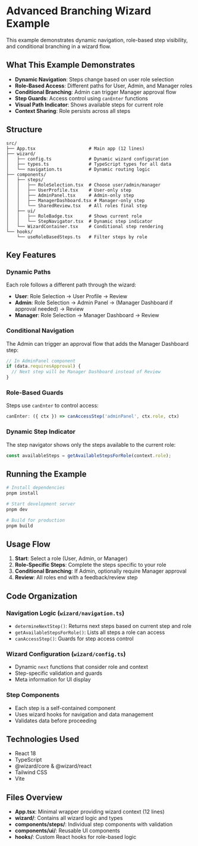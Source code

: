 # Advanced Branching Wizard Example

This example demonstrates dynamic navigation, role-based step visibility, and conditional branching in a wizard flow.

## What This Example Demonstrates

- **Dynamic Navigation**: Steps change based on user role selection
- **Role-Based Access**: Different paths for User, Admin, and Manager roles
- **Conditional Branching**: Admin can trigger Manager approval flow
- **Step Guards**: Access control using `canEnter` functions
- **Visual Path Indicator**: Shows available steps for current role
- **Context Sharing**: Role persists across all steps

## Structure

```
src/
├── App.tsx                    # Main app (12 lines)
├── wizard/
│   ├── config.ts              # Dynamic wizard configuration
│   ├── types.ts               # TypeScript types for all data
│   └── navigation.ts          # Dynamic routing logic
├── components/
│   ├── steps/
│   │   ├── RoleSelection.tsx  # Choose user/admin/manager
│   │   ├── UserProfile.tsx    # User-only step
│   │   ├── AdminPanel.tsx     # Admin-only step
│   │   ├── ManagerDashboard.tsx # Manager-only step
│   │   └── SharedReview.tsx   # All roles final step
│   ├── ui/
│   │   ├── RoleBadge.tsx      # Shows current role
│   │   └── StepNavigator.tsx  # Dynamic step indicator
│   └── WizardContainer.tsx    # Conditional step rendering
└── hooks/
    └── useRoleBasedSteps.ts   # Filter steps by role
```

## Key Features

### Dynamic Paths

Each role follows a different path through the wizard:

- **User**: Role Selection → User Profile → Review
- **Admin**: Role Selection → Admin Panel → (Manager Dashboard if approval needed) → Review
- **Manager**: Role Selection → Manager Dashboard → Review

### Conditional Navigation

The Admin can trigger an approval flow that adds the Manager Dashboard step:

```typescript
// In AdminPanel component
if (data.requiresApproval) {
  // Next step will be Manager Dashboard instead of Review
}
```

### Role-Based Guards

Steps use `canEnter` to control access:

```typescript
canEnter: ({ ctx }) => canAccessStep('adminPanel', ctx.role, ctx)
```

### Dynamic Step Indicator

The step navigator shows only the steps available to the current role:

```typescript
const availableSteps = getAvailableStepsForRole(context.role);
```

## Running the Example

```bash
# Install dependencies
pnpm install

# Start development server
pnpm dev

# Build for production
pnpm build
```

## Usage Flow

1. **Start**: Select a role (User, Admin, or Manager)
2. **Role-Specific Steps**: Complete the steps specific to your role
3. **Conditional Branching**: If Admin, optionally require Manager approval
4. **Review**: All roles end with a feedback/review step

## Code Organization

### Navigation Logic (`wizard/navigation.ts`)
- `determineNextStep()`: Returns next steps based on current step and role
- `getAvailableStepsForRole()`: Lists all steps a role can access
- `canAccessStep()`: Guards for step access control

### Wizard Configuration (`wizard/config.ts`)
- Dynamic `next` functions that consider role and context
- Step-specific validation and guards
- Meta information for UI display

### Step Components
- Each step is a self-contained component
- Uses wizard hooks for navigation and data management
- Validates data before proceeding

## Technologies Used

- React 18
- TypeScript
- @wizard/core & @wizard/react
- Tailwind CSS
- Vite

## Files Overview

- **App.tsx**: Minimal wrapper providing wizard context (12 lines)
- **wizard/**: Contains all wizard logic and types
- **components/steps/**: Individual step components with validation
- **components/ui/**: Reusable UI components
- **hooks/**: Custom React hooks for role-based logic